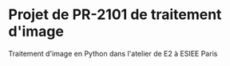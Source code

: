 # Projet de PR-2101 de traitement d'image

Traitement d'image en Python dans l'atelier de E2  à ESIEE Paris